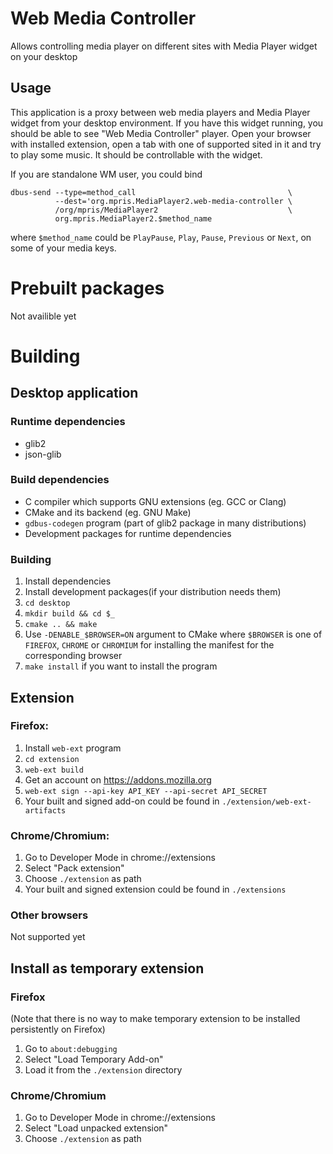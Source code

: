 # Web Media Controller

Allows controlling media player on different sites with Media Player widget on your
desktop

## Usage

This application is a proxy between web media players and Media Player widget from your
desktop environment. If you have this widget running, you should be able to
see "Web Media Controller" player. Open your browser with installed extension,
open a tab with one of supported sited in it
and try to play some music. It should be controllable with the widget.

If you are standalone WM user, you could bind
```
dbus-send --type=method_call                                  \
          --dest='org.mpris.MediaPlayer2.web-media-controller \
          /org/mpris/MediaPlayer2                             \
          org.mpris.MediaPlayer2.$method_name
```
where `$method_name` could be `PlayPause`, `Play`, `Pause`, `Previous` or `Next`, on some of your media keys.

# Prebuilt packages
Not availible yet

# Building

## Desktop application

### Runtime dependencies
* glib2
* json-glib

### Build dependencies
* C compiler which supports GNU extensions (eg. GCC or Clang)
* CMake and its backend (eg. GNU Make)
* `gdbus-codegen` program (part of glib2 package in many distributions)
* Development packages for runtime dependencies

### Building

1. Install dependencies
2. Install development packages(if your distribution needs them)
3. `cd desktop`
4. `mkdir build && cd $_`
5. `cmake .. && make`
4. Use `-DENABLE_$BROWSER=ON` argument to CMake where `$BROWSER` is one of `FIREFOX`, `CHROME` or `CHROMIUM` for installing the manifest for the corresponding browser
5. `make install` if you want to install the program

## Extension

### Firefox:
1. Install `web-ext` program
2. `cd extension`
2. `web-ext build`
3. Get an account on https://addons.mozilla.org
4. `web-ext sign --api-key API_KEY --api-secret API_SECRET`
5. Your built and signed add-on could be found in `./extension/web-ext-artifacts`

### Chrome/Chromium:
1. Go to Developer Mode in chrome://extensions
2. Select "Pack extension"
3. Choose `./extension` as path
4. Your built and signed extension could be found in `./extensions`

### Other browsers
Not supported yet

## Install as temporary extension

### Firefox
(Note that there is no way to make temporary extension to be installed persistently
on Firefox)
1. Go to `about:debugging`
2. Select "Load Temporary Add-on"
3. Load it from the `./extension` directory

### Chrome/Chromium
1. Go to Developer Mode in chrome://extensions
2. Select "Load unpacked extension"
3. Choose `./extension` as path
